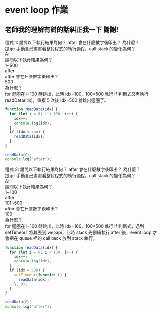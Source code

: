 # event loop 作業

## 老師我的理解有錯的話糾正我一下 謝謝!

程式 1: 請問以下執行結果為何？ after 會在什麼數字後印出？ 為什麼？<br>
提示: 手動自己畫畫看整段程式的執行過程，call stack 的變化為何？<br>
A:<br>
請問以下執行結果為何？<br>
1~500<br>
after<br>
after 會在什麼數字後印出？<br>
500<br>
為什麼？<br>
for 迴圈在 i=100 時跳出，此時 idx=100，100<500 執行 if 判斷式又再執行 readData(idx)，重複 5 次後 idx=500 就跳出迴圈了。<br>

```javascript
function readData(idx) {
  for (let i = 0; i < 100; i++) {
    idx++;
    console.log(idx);
  }
  if (idx < 500) {
    readData(idx);
  }
}

readData(0);
console.log("after");
```

程式 2: 請問以下執行結果為何？ after 會在什麼數字後印出？ 為什麼？<br>
提示: 手動自己畫畫看整段程式的執行過程，call stack 的變化為何？<br>
A:<br>
請問以下執行結果為何？<br>
1~100<br>
after<br>
101~500<br>
after 會在什麼數字後印出？<br>
100<br>
為什麼？<br>
for 迴圈在 i=100 時跳出，此時 idx=100，100<500 執行 if 判斷式，遇到 setTimeout 將其丟到 webapi，此時 stack 先繼續執行 after 後，event loop 才會把在 queue 裡的 call back 放到 stack 執行。

```javascript
function readData(idx) {
  for (let i = 0; i < 100; i++) {
    idx++;
    console.log(idx);
  }
  if (idx < 500) {
    setTimeout(function () {
      readData(idx);
    }, 0);
  }
}

readData(0);
console.log("after");
```
